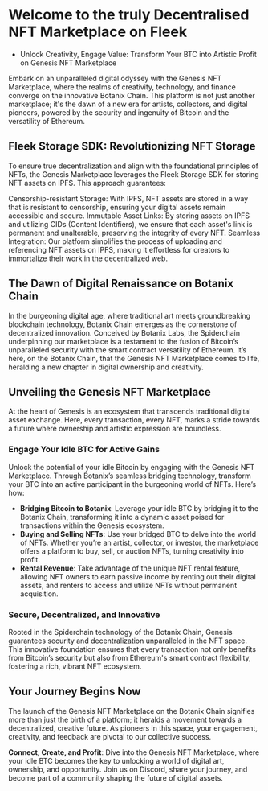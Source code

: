 # Welcome to the truly Decentralised NFT Marketplace on Fleek

- Unlock Creativity, Engage Value: Transform Your BTC into Artistic Profit on Genesis NFT Marketplace

Embark on an unparalleled digital odyssey with the Genesis NFT Marketplace, where the realms of creativity, technology, and finance converge on the innovative Botanix Chain. This platform is not just another marketplace; it's the dawn of a new era for artists, collectors, and digital pioneers, powered by the security and ingenuity of Bitcoin and the versatility of Ethereum.


## Fleek Storage SDK: Revolutionizing NFT Storage
To ensure true decentralization and align with the foundational principles of NFTs, the Genesis Marketplace leverages the Fleek Storage SDK for storing NFT assets on IPFS. This approach guarantees:

Censorship-resistant Storage: With IPFS, NFT assets are stored in a way that is resistant to censorship, ensuring your digital assets remain accessible and secure.
Immutable Asset Links: By storing assets on IPFS and utilizing CIDs (Content Identifiers), we ensure that each asset's link is permanent and unalterable, preserving the integrity of every NFT.
Seamless Integration: Our platform simplifies the process of uploading and referencing NFT assets on IPFS, making it effortless for creators to immortalize their work in the decentralized web.

## The Dawn of Digital Renaissance on Botanix Chain

In the burgeoning digital age, where traditional art meets groundbreaking blockchain technology, Botanix Chain emerges as the cornerstone of decentralized innovation. Conceived by Botanix Labs, the Spiderchain underpinning our marketplace is a testament to the fusion of Bitcoin’s unparalleled security with the smart contract versatility of Ethereum. It’s here, on the Botanix Chain, that the Genesis NFT Marketplace comes to life, heralding a new chapter in digital ownership and creativity.

## Unveiling the Genesis NFT Marketplace

At the heart of Genesis is an ecosystem that transcends traditional digital asset exchange. Here, every transaction, every NFT, marks a stride towards a future where ownership and artistic expression are boundless.

### Engage Your Idle BTC for Active Gains

Unlock the potential of your idle Bitcoin by engaging with the Genesis NFT Marketplace. Through Botanix’s seamless bridging technology, transform your BTC into an active participant in the burgeoning world of NFTs. Here’s how:

- **Bridging Bitcoin to Botanix**: Leverage your idle BTC by bridging it to the Botanix Chain, transforming it into a dynamic asset poised for transactions within the Genesis ecosystem.
- **Buying and Selling NFTs**: Use your bridged BTC to delve into the world of NFTs. Whether you’re an artist, collector, or investor, the marketplace offers a platform to buy, sell, or auction NFTs, turning creativity into profit.
- **Rental Revenue**: Take advantage of the unique NFT rental feature, allowing NFT owners to earn passive income by renting out their digital assets, and renters to access and utilize NFTs without permanent acquisition.

### Secure, Decentralized, and Innovative

Rooted in the Spiderchain technology of the Botanix Chain, Genesis guarantees security and decentralization unparalleled in the NFT space. This innovative foundation ensures that every transaction not only benefits from Bitcoin’s security but also from Ethereum's smart contract flexibility, fostering a rich, vibrant NFT ecosystem.

## Your Journey Begins Now

The launch of the Genesis NFT Marketplace on the Botanix Chain signifies more than just the birth of a platform; it heralds a movement towards a decentralized, creative future. As pioneers in this space, your engagement, creativity, and feedback are pivotal to our collective success.

**Connect, Create, and Profit**: Dive into the Genesis NFT Marketplace, where your idle BTC becomes the key to unlocking a world of digital art, ownership, and opportunity. Join us on Discord, share your journey, and become part of a community shaping the future of digital assets.

